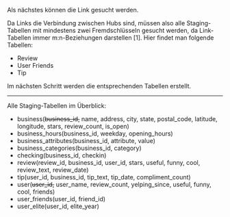 Als nächstes können die Link gesucht werden.

Da Links die Verbindung zwischen Hubs sind, müssen also alle Staging-Tabellen mit mindestens zwei Fremdschlüsseln gesucht werden, da Link-Tabellen immer m:n-Beziehungen darstellen [1]. Hier findet man folgende Tabellen:

- Review
- User Friends
- Tip

Im nächsten Schritt werden die entsprechenden Tabellen erstellt.

---

Alle Staging-Tabellen im Überblick:

- business(~~business_id,~~ name, address, city, state, postal_code, latitude, longitude, stars, review_count, is_open)
- business_hours(business_id, weekday, opening_hours)
- business_attributes(business_id, attribute, value)
- business_categories(business_id, category)
- checking(business_id, checkin)
- review(review_id, business_id, user_id, stars, useful, funny, cool, review_text, review_date)
- tip(user_id, business_id, tip_text, tip_date, compliment_count)
- user(~~user_id,~~ user_name, review_count, yelping_since, useful, funny, cool, friends)
- user_friends(user_id, friend_id)
- user_elite(user_id, elite_year)